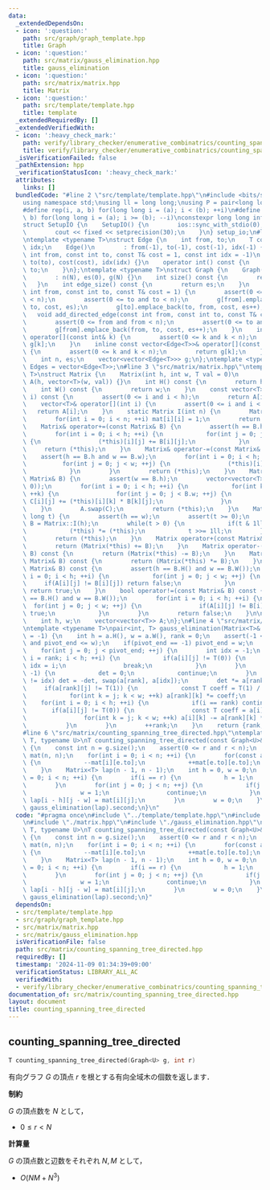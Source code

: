 ```yaml
---
data:
  _extendedDependsOn:
  - icon: ':question:'
    path: src/graph/graph_template.hpp
    title: Graph
  - icon: ':question:'
    path: src/matrix/gauss_elimination.hpp
    title: gauss_elimination
  - icon: ':question:'
    path: src/matrix/matrix.hpp
    title: Matrix
  - icon: ':question:'
    path: src/template/template.hpp
    title: template
  _extendedRequiredBy: []
  _extendedVerifiedWith:
  - icon: ':heavy_check_mark:'
    path: verify/library_checker/enumerative_combinatrics/counting_spanning_tree_directed.test.cpp
    title: verify/library_checker/enumerative_combinatrics/counting_spanning_tree_directed.test.cpp
  _isVerificationFailed: false
  _pathExtension: hpp
  _verificationStatusIcon: ':heavy_check_mark:'
  attributes:
    links: []
  bundledCode: "#line 2 \"src/template/template.hpp\"\n#include <bits/stdc++.h>\n\
    using namespace std;\nusing ll = long long;\nusing P = pair<long long, long long>;\n\
    #define rep(i, a, b) for(long long i = (a); i < (b); ++i)\n#define rrep(i, a,\
    \ b) for(long long i = (a); i >= (b); --i)\nconstexpr long long inf = 4e18;\n\
    struct SetupIO {\n    SetupIO() {\n        ios::sync_with_stdio(0);\n        cin.tie(0);\n\
    \        cout << fixed << setprecision(30);\n    }\n} setup_io;\n#line 3 \"src/graph/graph_template.hpp\"\
    \ntemplate <typename T>\nstruct Edge {\n    int from, to;\n    T cost;\n    int\
    \ idx;\n    Edge()\n        : from(-1), to(-1), cost(-1), idx(-1) {}\n    Edge(const\
    \ int from, const int to, const T& cost = 1, const int idx = -1)\n        : from(from),\
    \ to(to), cost(cost), idx(idx) {}\n    operator int() const {\n        return\
    \ to;\n    }\n};\ntemplate <typename T>\nstruct Graph {\n    Graph(const int N)\n\
    \        : n(N), es(0), g(N) {}\n    int size() const {\n        return n;\n \
    \   }\n    int edge_size() const {\n        return es;\n    }\n    void add_edge(const\
    \ int from, const int to, const T& cost = 1) {\n        assert(0 <= from and from\
    \ < n);\n        assert(0 <= to and to < n);\n        g[from].emplace_back(from,\
    \ to, cost, es);\n        g[to].emplace_back(to, from, cost, es++);\n    }\n \
    \   void add_directed_edge(const int from, const int to, const T& cost = 1) {\n\
    \        assert(0 <= from and from < n);\n        assert(0 <= to and to < n);\n\
    \        g[from].emplace_back(from, to, cost, es++);\n    }\n    inline vector<Edge<T>>&\
    \ operator[](const int& k) {\n        assert(0 <= k and k < n);\n        return\
    \ g[k];\n    }\n    inline const vector<Edge<T>>& operator[](const int& k) const\
    \ {\n        assert(0 <= k and k < n);\n        return g[k];\n    }\n\n   private:\n\
    \    int n, es;\n    vector<vector<Edge<T>>> g;\n};\ntemplate <typename T>\nusing\
    \ Edges = vector<Edge<T>>;\n#line 3 \"src/matrix/matrix.hpp\"\ntemplate <typename\
    \ T>\nstruct Matrix {\n    Matrix(int h, int w, T val = 0)\n        : h(h), w(w),\
    \ A(h, vector<T>(w, val)) {}\n    int H() const {\n        return h;\n    }\n\
    \    int W() const {\n        return w;\n    }\n    const vector<T>& operator[](int\
    \ i) const {\n        assert(0 <= i and i < h);\n        return A[i];\n    }\n\
    \    vector<T>& operator[](int i) {\n        assert(0 <= i and i < h);\n     \
    \   return A[i];\n    }\n    static Matrix I(int n) {\n        Matrix mat(n, n);\n\
    \        for(int i = 0; i < n; ++i) mat[i][i] = 1;\n        return mat;\n    }\n\
    \    Matrix& operator+=(const Matrix& B) {\n        assert(h == B.h and w == B.w);\n\
    \        for(int i = 0; i < h; ++i) {\n            for(int j = 0; j < w; ++j)\
    \ {\n                (*this)[i][j] += B[i][j];\n            }\n        }\n   \
    \     return (*this);\n    }\n    Matrix& operator-=(const Matrix& B) {\n    \
    \    assert(h == B.h and w == B.w);\n        for(int i = 0; i < h; ++i) {\n  \
    \          for(int j = 0; j < w; ++j) {\n                (*this)[i][j] -= B[i][j];\n\
    \            }\n        }\n        return (*this);\n    }\n    Matrix& operator*=(const\
    \ Matrix& B) {\n        assert(w == B.h);\n        vector<vector<T>> C(h, vector<T>(B.w,\
    \ 0));\n        for(int i = 0; i < h; ++i) {\n            for(int k = 0; k < w;\
    \ ++k) {\n                for(int j = 0; j < B.w; ++j) {\n                   \
    \ C[i][j] += (*this)[i][k] * B[k][j];\n                }\n            }\n    \
    \    }\n        A.swap(C);\n        return (*this);\n    }\n    Matrix& pow(long\
    \ long t) {\n        assert(h == w);\n        assert(t >= 0);\n        Matrix\
    \ B = Matrix::I(h);\n        while(t > 0) {\n            if(t & 1ll) B *= (*this);\n\
    \            (*this) *= (*this);\n            t >>= 1ll;\n        }\n        A.swap(B.A);\n\
    \        return (*this);\n    }\n    Matrix operator+(const Matrix& B) const {\n\
    \        return (Matrix(*this) += B);\n    }\n    Matrix operator-(const Matrix&\
    \ B) const {\n        return (Matrix(*this) -= B);\n    }\n    Matrix operator*(const\
    \ Matrix& B) const {\n        return (Matrix(*this) *= B);\n    }\n    bool operator==(const\
    \ Matrix& B) const {\n        assert(h == B.H() and w == B.W());\n        for(int\
    \ i = 0; i < h; ++i) {\n            for(int j = 0; j < w; ++j) {\n           \
    \     if(A[i][j] != B[i][j]) return false;\n            }\n        }\n       \
    \ return true;\n    }\n    bool operator!=(const Matrix& B) const {\n        assert(h\
    \ == B.H() and w == B.W());\n        for(int i = 0; i < h; ++i) {\n          \
    \  for(int j = 0; j < w; ++j) {\n                if(A[i][j] != B[i][j]) return\
    \ true;\n            }\n        }\n        return false;\n    }\n\n   private:\n\
    \    int h, w;\n    vector<vector<T>> A;\n};\n#line 4 \"src/matrix/gauss_elimination.hpp\"\
    \ntemplate <typename T>\npair<int, T> gauss_elimination(Matrix<T>& a, int pivot_end\
    \ = -1) {\n    int h = a.H(), w = a.W(), rank = 0;\n    assert(-1 <= pivot_end\
    \ and pivot_end <= w);\n    if(pivot_end == -1) pivot_end = w;\n    T det = 1;\n\
    \    for(int j = 0; j < pivot_end; ++j) {\n        int idx = -1;\n        for(int\
    \ i = rank; i < h; ++i) {\n            if(a[i][j] != T(0)) {\n               \
    \ idx = i;\n                break;\n            }\n        }\n        if(idx ==\
    \ -1) {\n            det = 0;\n            continue;\n        }\n        if(rank\
    \ != idx) det = -det, swap(a[rank], a[idx]);\n        det *= a[rank][j];\n   \
    \     if(a[rank][j] != T(1)) {\n            const T coeff = T(1) / a[rank][j];\n\
    \            for(int k = j; k < w; ++k) a[rank][k] *= coeff;\n        }\n    \
    \    for(int i = 0; i < h; ++i) {\n            if(i == rank) continue;\n     \
    \       if(a[i][j] != T(0)) {\n                const T coeff = a[i][j] / a[rank][j];\n\
    \                for(int k = j; k < w; ++k) a[i][k] -= a[rank][k] * coeff;\n \
    \           }\n        }\n        ++rank;\n    }\n    return {rank, det};\n}\n\
    #line 6 \"src/matrix/counting_spanning_tree_directed.hpp\"\ntemplate <typename\
    \ T, typename U>\nT counting_spanning_tree_directed(const Graph<U>& g, int r)\
    \ {\n    const int n = g.size();\n    assert(0 <= r and r < n);\n    Matrix<T>\
    \ mat(n, n);\n    for(int i = 0; i < n; ++i) {\n        for(const auto& e : g[i])\
    \ {\n            --mat[i][e.to];\n            ++mat[e.to][e.to];\n        }\n\
    \    }\n    Matrix<T> lap(n - 1, n - 1);\n    int h = 0, w = 0;\n    for(int i\
    \ = 0; i < n; ++i) {\n        if(i == r) {\n            h = 1;\n            continue;\n\
    \        }\n        for(int j = 0; j < n; ++j) {\n            if(j == r) {\n \
    \               w = 1;\n                continue;\n            }\n           \
    \ lap[i - h][j - w] = mat[i][j];\n        }\n        w = 0;\n    }\n    return\
    \ gauss_elimination(lap).second;\n}\n"
  code: "#pragma once\n#include \"../template/template.hpp\"\n#include \"../graph/graph_template.hpp\"\
    \n#include \"./matrix.hpp\"\n#include \"./gauss_elimination.hpp\"\ntemplate <typename\
    \ T, typename U>\nT counting_spanning_tree_directed(const Graph<U>& g, int r)\
    \ {\n    const int n = g.size();\n    assert(0 <= r and r < n);\n    Matrix<T>\
    \ mat(n, n);\n    for(int i = 0; i < n; ++i) {\n        for(const auto& e : g[i])\
    \ {\n            --mat[i][e.to];\n            ++mat[e.to][e.to];\n        }\n\
    \    }\n    Matrix<T> lap(n - 1, n - 1);\n    int h = 0, w = 0;\n    for(int i\
    \ = 0; i < n; ++i) {\n        if(i == r) {\n            h = 1;\n            continue;\n\
    \        }\n        for(int j = 0; j < n; ++j) {\n            if(j == r) {\n \
    \               w = 1;\n                continue;\n            }\n           \
    \ lap[i - h][j - w] = mat[i][j];\n        }\n        w = 0;\n    }\n    return\
    \ gauss_elimination(lap).second;\n}"
  dependsOn:
  - src/template/template.hpp
  - src/graph/graph_template.hpp
  - src/matrix/matrix.hpp
  - src/matrix/gauss_elimination.hpp
  isVerificationFile: false
  path: src/matrix/counting_spanning_tree_directed.hpp
  requiredBy: []
  timestamp: '2024-11-09 01:34:39+09:00'
  verificationStatus: LIBRARY_ALL_AC
  verifiedWith:
  - verify/library_checker/enumerative_combinatrics/counting_spanning_tree_directed.test.cpp
documentation_of: src/matrix/counting_spanning_tree_directed.hpp
layout: document
title: counting_spanning_tree_directed
---
```


## counting_spanning_tree_directed

```cpp
T counting_spanning_tree_directed(Graph<U> g, int r)
```

有向グラフ $G$ の頂点 $r$ を根とする有向全域木の個数を返します．

**制約**

$G$ の頂点数を $N$ として，

- $0 \leq r < N$

**計算量**

$G$ の頂点数と辺数をそれぞれ $N, M$ として，

- $O(NM + N^3)$
